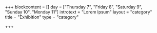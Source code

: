 +++
blockcontent = []
day = ["Thursday 7", "Friday 8", "Saturday 9", "Sunday 10", "Monday 11"]
introtext = "Lorem Ipsum"
layout = "category"
title = "Exhibition"
type = "category"

+++
